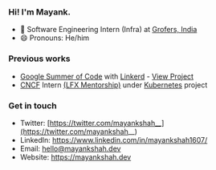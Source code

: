 ### Hi! I'm Mayank.

- :rocket: Software Engineering Intern (Infra) at [Grofers, India](https://github.com/grofers)
- 😄 Pronouns: He/him

### Previous works

- [Google Summer of Code](https://summerofcode.withgoogle.com/) with [Linkerd](https://github.com/linkerd) - [View Project](https://github.com/mayankshah1607/gsoc20-linkerd)
- [CNCF](https://github.com/cncf) Intern  [(LFX Mentorship)](https://lfx.linuxfoundation.org/tools/mentorship/) under [Kubernetes](https://kubernetes.io/) project

### Get in touch

- Twitter: [https://twitter.com/mayankshah__](https://twitter.com/mayankshah__)
- LinkedIn: https://www.linkedin.com/in/mayankshah1607/
- Email: hello@mayankshah.dev
- Website: https://mayankshah.dev
